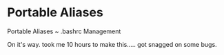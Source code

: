 # Portable Aliases
Portable Aliases ~ .bashrc Management

On it's way. took me 10 hours to make this..... got snagged on some bugs.
